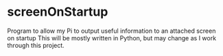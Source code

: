 # screenOnStartup
Program to allow my Pi to output useful information to an attached screen on startup
This will be mostly written in Python, but may change as I work through this project.
